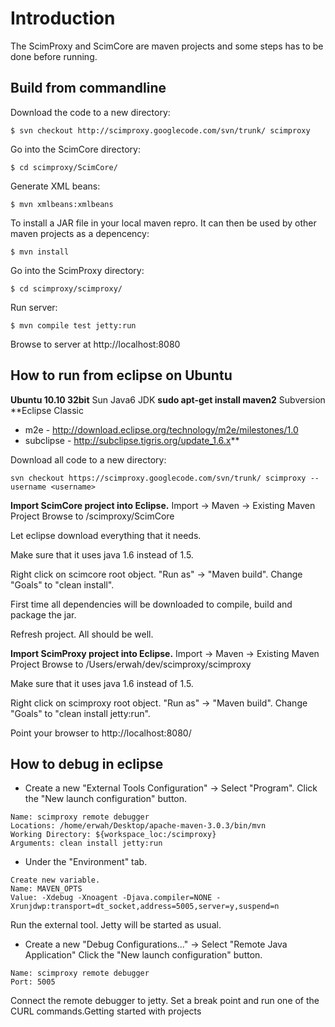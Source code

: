 # Introduction #
The ScimProxy and ScimCore are maven projects and some steps has to be done before running.


## Build from commandline ##
Download the code to a new directory:
```
$ svn checkout http://scimproxy.googlecode.com/svn/trunk/ scimproxy 
```
Go into the ScimCore directory:
```
$ cd scimproxy/ScimCore/
```
Generate XML beans:
```
$ mvn xmlbeans:xmlbeans
```
To install a JAR file in your local maven repro. It can then be used by other maven projects as a depencency:
```
$ mvn install
```
Go into the ScimProxy directory:
```
$ cd scimproxy/scimproxy/
```
Run server:
```
$ mvn compile test jetty:run
```
Browse to server at http://localhost:8080

## How to run from eclipse on Ubuntu ##
**Ubuntu 10.10 32bit** Sun Java6 JDK
**sudo apt-get install maven2** Subversion
**Eclipse Classic
  * m2e - http://download.eclipse.org/technology/m2e/milestones/1.0
  * subclipse - http://subclipse.tigris.org/update_1.6.x**

Download all code to a new directory:
```
svn checkout https://scimproxy.googlecode.com/svn/trunk/ scimproxy --username <username>
```


**Import ScimCore project into Eclipse.**
Import -> Maven -> Existing Maven Project
Browse to <checkout location>/scimproxy/ScimCore

Let eclipse download everything that it needs.

Make sure that it uses java 1.6 instead of 1.5.

Right click on scimcore root object. "Run as" -> "Maven build". Change "Goals" to "clean install".

First time all dependencies will be downloaded to compile, build and package the jar.

Refresh project. All should be well.

**Import ScimProxy project into Eclipse.**
Import -> Maven -> Existing Maven Project
Browse to /Users/erwah/dev/scimproxy/scimproxy

Make sure that it uses java 1.6 instead of 1.5.

Right click on scimproxy root object. "Run as" -> "Maven build". Change "Goals" to "clean install jetty:run".

Point your browser to http://localhost:8080/

## How to debug in eclipse ##

  * Create a new "External Tools Configuration" -> Select "Program". Click the "New launch configuration" button.
```
Name: scimproxy remote debugger
Locations: /home/erwah/Desktop/apache-maven-3.0.3/bin/mvn
Working Directory: ${workspace_loc:/scimproxy}
Arguments: clean install jetty:run
```

  * Under the "Environment" tab.
```
Create new variable.
Name: MAVEN_OPTS
Value: -Xdebug -Xnoagent -Djava.compiler=NONE -Xrunjdwp:transport=dt_socket,address=5005,server=y,suspend=n
```

Run the external tool. Jetty will be started as usual.

  * Create a new "Debug Configurations..." -> Select "Remote Java Application" Click the "New launch configuration" button.
```
Name: scimproxy remote debugger
Port: 5005
```
Connect the remote debugger to jetty. Set a break point and run one of the CURL commands.Getting started with projects
